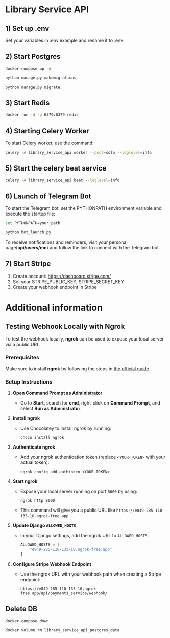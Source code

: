 # Library Service API

## 1) Set up .env
Set your variables in .env.example and rename it to .env

## 2) Start Postgres
```bash
docker-compose up -d
```
```bash
python manage.py makemigrations
```
```bash
python manage.py migrate
```

## 3) Start Redis
```bash
docker run -d -p 6379:6379 redis
```

## 4) Starting Celery Worker

To start Celery worker, use the command:

```bash
celery -A library_service_api worker --pool=solo --loglevel=info
```

## 5) Start the celery beat service

```bash
celery -A library_service_api beat --loglevel=info
```

## 6) Launch of Telegram Bot
To start the Telegram bot, set the PYTHONPATH environment variable and execute the startup file:

```bash
set PYTHONPATH=your_path
```
```bash
python bot_launch.py
```

To receive notifications and reminders, visit your personal page(**api/users/me**) and follow the link to connect with the Telegram bot.

## 7) Start Stripe

1) Create account: https://dashboard.stripe.com/
2) Set your STRIPE_PUBLIC_KEY, STRIPE_SECRET_KEY
3) Create your webhook endpoint in Stripe

# Additional information

## Testing Webhook Locally with Ngrok

To test the webhook locally, **ngrok** can be used to expose your local server via a public URL.

### Prerequisites
Make sure to install **ngrok** by following the steps in [the official guide](https://ngrok.com/docs/getting-started/#step-1-install).

### Setup Instructions

1. **Open Command Prompt as Administrator**
   - Go to **Start**, search for **cmd**, right-click on **Command Prompt**, and select **Run as Administrator**.

2. **Install ngrok**
   - Use Chocolatey to install ngrok by running:
     ```
     choco install ngrok
     ```

3. **Authenticate ngrok**
   - Add your ngrok authentication token (replace `<YOUR-TOKEN>` with your actual token):
     ```
     ngrok config add-authtoken <YOUR-TOKEN>
     ```

4. **Start ngrok**
   - Expose your local server running on port `8000` by using:
     ```
     ngrok http 8000
     ```
   - This command will give you a public URL like `https://e849-285-110-133-10.ngrok-free.app`.

5. **Update Django `ALLOWED_HOSTS`**
   - In your Django settings, add the ngrok URL to `ALLOWED_HOSTS`:
     ```python
     ALLOWED_HOSTS = [
         "e849-285-110-133-10.ngrok-free.app"
     ]
     ```

6. **Configure Stripe Webhook Endpoint**
   - Use the ngrok URL with your webhook path when creating a Stripe endpoint:
     ```
     https://e849-285-110-133-10.ngrok-free.app/api/payments_service/webhook/
     ```

## Delete DB
```bash
docker-compose down
```
```bash
docker volume rm library_service_api_postgres_data
```